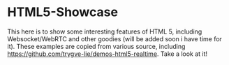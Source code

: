 HTML5-Showcase
==============


This here is to show some interesting features of HTML 5, including Websocket/WebRTC 
and other goodies (will be added soon i have time for it). These examples are copied 
from various source, including  https://github.com/trygve-lie/demos-html5-realtime. Take a look at it!

